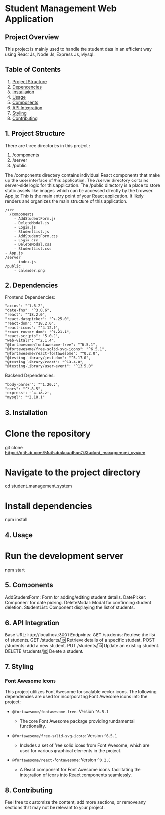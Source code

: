 # Student Management Web Application

## Project Overview

This project is mainly used to handle the student data in an efficient way using React Js, Node Js, Express Js, Mysql.

## Table of Contents

1. [Project Structure](#project-structure)
2. [Dependencies](#dependencies)
3. [Installation](#installation)
4. [Usage](#usage)
5. [Components](#components)
6. [API Integration](#api-integration)
7. [Styling](#styling)
8. [Contributing](#contributing)

## 1. Project Structure <a name="project-structure"></a>

There are three directories in this project :

1. /components
2. /server
3. /public

The /components directory contains individual React components that make up the user interface of this application.
The /server directory contains server-side logic for this application. 
The /public directory is a place to store static assets like images, which can be accessed directly by the browser.
App.js: This is the main entry point of your React application. It likely renders and organizes the main structure of this application.

```
/src
  /components
    - AddStudentForm.js
    - DeleteModal.js
    - Login.js
    - StudentList.js
    - AddStudentForm.css
    - Login.css
    - DeleteModal.css
    - StudentList.css
- App.js
/server
    - index.js
/public
    - calender.png
```

## 2. Dependencies <a name="dependencies"></a>

Frontend Dependencies:

    "axios": "^1.6.2",
    "date-fns": "^3.0.6",
    "react": "^18.2.0",
    "react-datepicker": "^4.25.0",
    "react-dom": "^18.2.0",
    "react-icons": "^4.12.0",
    "react-router-dom": "^6.21.1",
    "react-scripts": "5.0.1",
    "web-vitals": "^2.1.4",
    "@fortawesome/fontawesome-free": "^6.5.1",
    "@fortawesome/free-solid-svg-icons": "^6.5.1",
    "@fortawesome/react-fontawesome": "^0.2.0",
    "@testing-library/jest-dom": "^5.17.0",
    "@testing-library/react": "^13.4.0",
    "@testing-library/user-event": "^13.5.0"

Backend Dependencies:

    "body-parser": "^1.20.2",
    "cors": "^2.8.5",
    "express": "^4.18.2",
    "mysql": "^2.18.1"

## 3. Installation <a name="installation"></a>

# Clone the repository
git clone https://github.com/Muthubalasudhan7/Student_management_system

# Navigate to the project directory
cd student_management_system

# Install dependencies
npm install


## 4. Usage <a name="usage"></a>

# Run the development server
npm start

## 5. Components <a name="components"></a>

  AddStudentForm: Form for adding/editing student details.
  DatePicker: Component for date picking.
  DeleteModal: Modal for confirming student deletion.
  StudentList: Component displaying the list of students.

## 6. API Integration <a name="api-integration"></a>

Base URL: http://localhost:3001
Endpoints:
    GET /students: Retrieve the list of students.
    GET /students/:id: Retrieve details of a specific student.
    POST /students: Add a new student.
    PUT /students/:id: Update an existing student.
    DELETE /students/:id: Delete a student.

## 7. Styling <a name="styling"></a>

### Font Awesome Icons

This project utilizes Font Awesome for scalable vector icons. The following dependencies are used for incorporating Font Awesome icons into the project:

- `@fortawesome/fontawesome-free`: Version `^6.5.1`
  - The core Font Awesome package providing fundamental functionality.
  
- `@fortawesome/free-solid-svg-icons`: Version `^6.5.1`
  - Includes a set of free solid icons from Font Awesome, which are used for various graphical elements in the project.

- `@fortawesome/react-fontawesome`: Version `^0.2.0`
  - A React component for Font Awesome icons, facilitating the integration of icons into React components seamlessly.


## 8. Contributing <a name="Contributing"></a>

Feel free to customize the content, add more sections, or remove any sections that may not be relevant to your project.

